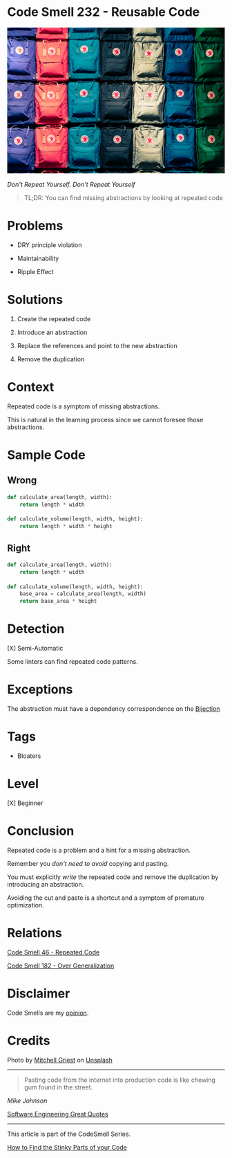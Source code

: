 # Code Smell 232 - Reusable Code
            
![Code Smell 232 - Reusable Code](Code%20Smell%20232%20-%20Reusable%20Code.jpg)

*Don't Repeat Yourself. Don't Repeat Yourself*

> TL;DR: You can find missing abstractions by looking at repeated code

# Problems

- DRY principle violation

- Maintainability

- Ripple Effect

# Solutions

1. Create the repeated code

2. Introduce an abstraction

3. Replace the references and point to the new abstraction

4. Remove the duplication

# Context

Repeated code is a symptom of missing abstractions. 

This is natural in the learning process since we cannot foresee those abstractions.

# Sample Code

## Wrong

<!-- [Gist Url](https://gist.github.com/mcsee/b1380b6b9850ec6f12c14bfeebbfc505) -->

```python
def calculate_area(length, width):
    return length * width

def calculate_volume(length, width, height):
    return length * width * height
``` 

## Right

<!-- [Gist Url](https://gist.github.com/mcsee/582e44a1004c102199039c5961f32ceb) -->

```python
def calculate_area(length, width):
    return length * width

def calculate_volume(length, width, height):
    base_area = calculate_area(length, width)
    return base_area * height
``` 

# Detection

[X] Semi-Automatic

Some linters can find repeated code patterns.

# Exceptions

The abstraction must have a dependency correspondence on the [Bijection](https://github.com/mcsee/Software-Design-Articles/tree/main/Articles/Theory/The%20One%20and%20Only%20Software%20Design%20Principle/readme.md) 

# Tags

- Bloaters

# Level

[X] Beginner

# Conclusion

Repeated code is a problem and a hint for a missing abstraction.

Remember you *don't need to avoid* copying and pasting.

You must explicitly *write* the repeated code and remove the duplication by introducing an abstraction.

Avoiding the cut and paste is a shortcut and a symptom of premature optimization.

# Relations

[Code Smell 46 - Repeated Code](https://github.com/mcsee/Software-Design-Articles/tree/main/Articles/Code%20Smells/Code%20Smell%2046%20-%20Repeated%20Code/readme.md)

[Code Smell 182 - Over Generalization](https://github.com/mcsee/Software-Design-Articles/tree/main/Articles/Code%20Smells/Code%20Smell%20182%20-%20Over%20Generalization/readme.md)

# Disclaimer

Code Smells are my [opinion](https://github.com/mcsee/Software-Design-Articles/tree/main/Articles/Blogging/I%20Wrote%20More%20than%2090%20Articles%20on%202021%20Here%20is%20What%20I%20Learned/readme.md).

# Credits

Photo by [Mitchell Griest](https://unsplash.com/@griestprojects) on [Unsplash](https://unsplash.com/photos/person-showing-assorted-color-bags-psDzkLlifxQ)
  
---
 
> Pasting code from the internet into production code is like chewing gum found in the street.

_Mike Johnson_

[Software Engineering Great Quotes](https://github.com/mcsee/Software-Design-Articles/tree/main/Articles/Quotes/Software%20Engineering%20Great%20Quotes/readme.md) 

---

This article is part of the CodeSmell Series.

[How to Find the Stinky Parts of your Code](https://github.com/mcsee/Software-Design-Articles/tree/main/Articles/Code%20Smells/How%20to%20Find%20the%20Stinky%20parts%20of%20your%20Code/readme.md)